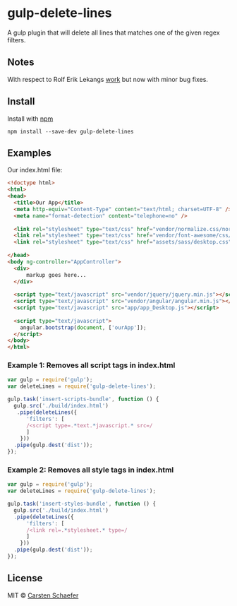 # gulp-delete-lines
A gulp plugin that will delete all lines that matches one of the given regex filters.

## Notes
With respect to Rolf Erik Lekangs [work](https://www.npmjs.com/package/gulp-remove-lines) but now with minor bug fixes.

## Install

Install with [npm](https://npmjs.org/package/gulp-delete-lines)

```
npm install --save-dev gulp-delete-lines
```


## Examples

Our index.html file:

```html
<!doctype html>
<html>
<head>
  <title>Our App</title>
  <meta http-equiv="Content-Type" content="text/html; charset=UTF-8" />
  <meta name="format-detection" content="telephone=no" />
  
  <link rel="stylesheet" type="text/css" href="vendor/normalize.css/normalize.css" />
  <link rel="stylesheet" type="text/css" href="vendor/font-awesome/css/font-awesome.min.css" />
  <link rel="stylesheet" type="text/css" href="assets/sass/desktop.css" />
  
</head>
<body ng-controller="AppController">
  <div>
      markup goes here...
  </div>
  
  <script type="text/javascript" src="vendor/jquery/jquery.min.js"></script>
  <script type="text/javascript" src="vendor/angular/angular.min.js"></script>
  <script type="text/javascript" src="app/app_Desktop.js"></script>
  
  <script type="text/javascript">
    angular.bootstrap(document, ['ourApp']);
  </script>
</body>
</html>
```

### Example 1: Removes all script tags in index.html
```js
var gulp = require('gulp');
var deleteLines = require('gulp-delete-lines');

gulp.task('insert-scripts-bundle', function () {
  gulp.src('./build/index.html')
   .pipe(deleteLines({
      'filters': [
      /<script type=.*text.*javascript.* src=/
      ]
    }))
  .pipe(gulp.dest('dist'));
});
```

### Example 2: Removes all style tags in index.html
```js
var gulp = require('gulp');
var deleteLines = require('gulp-delete-lines');

gulp.task('insert-styles-bundle', function () {
  gulp.src('./build/index.html')
  .pipe(deleteLines({
      'filters': [
      /<link rel=.*stylesheet.* type=/
      ]
    }))
  .pipe(gulp.dest('dist'));
});
```

## License

MIT © [Carsten Schaefer](http://www.g-tac.de)